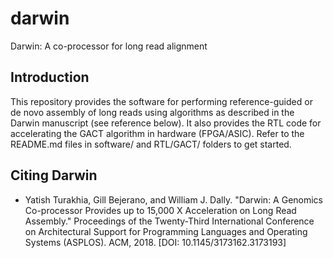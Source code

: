 # darwin
Darwin: A co-processor for long read alignment

## Introduction

This repository provides the software for performing reference-guided or de novo assembly of long reads using algorithms as described in the Darwin manuscript (see reference below). It also provides the RTL code for accelerating the GACT algorithm in hardware (FPGA/ASIC). Refer to the README.md files in software/ and RTL/GACT/ folders to get started.  

## Citing Darwin

* Yatish Turakhia, Gill Bejerano, and William J. Dally. "Darwin: A Genomics Co-processor Provides up to 15,000 X Acceleration on Long Read Assembly." Proceedings of the Twenty-Third International Conference on Architectural Support for Programming Languages and Operating Systems (ASPLOS). ACM, 2018. [DOI: 10.1145/3173162.3173193]
